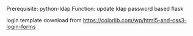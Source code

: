 Prerequisite:
python-ldap
Function:
update ldap password based flask

login template download from https://colorlib.com/wp/html5-and-css3-login-forms
